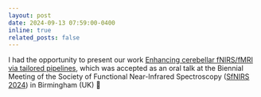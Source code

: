 ```yaml
---
layout: post
date: 2024-09-13 07:59:00-0400
inline: true
related_posts: false
---
```


I had the opportunity to present our work [Enhancing cerebellar fNIRS/fMRI via tailored pipelines](https://zenodo.org/records/14001135), which was accepted as an oral talk at the Biennial Meeting of the Society of Functional Near-Infrared Spectroscopy ([SfNIRS 2024](https://fnirs2024.fnirs.org/)) in Birmingham (UK) :brain:
